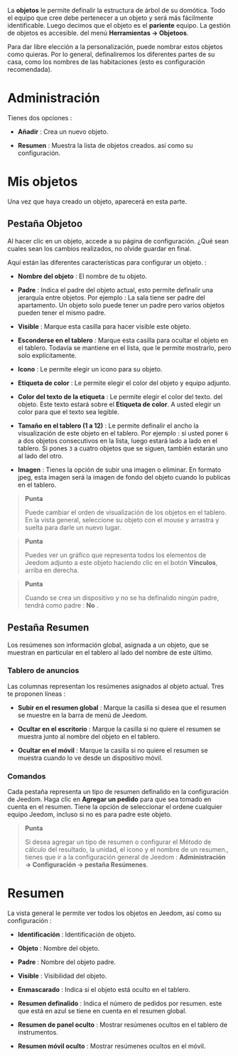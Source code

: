 La **objetos** le permite definalir la estructura de árbol de su domótica.
Todo el equipo que cree debe pertenecer a un objeto y
será más fácilmente identificable. Luego decimos que el objeto
es el **pariente** equipo. La gestión de objetos es accesible.
del menú **Herramientas → Objetoos**.

Para dar libre elección a la personalización, puede nombrar estos
objetos como quieras. Por lo general, definaliremos los diferentes
partes de su casa, como los nombres de las habitaciones (esto es
configuración recomendada).

Administración 
=======

Tienes dos opciones :

-   **Añadir** : Crea un nuevo objeto.

-   **Resumen** : Muestra la lista de objetos creados.
    así como su configuración.

Mis objetos 
==========

Una vez que haya creado un objeto, aparecerá en esta parte.

Pestaña Objetoo 
------------

Al hacer clic en un objeto, accede a su página de configuración. ¿Qué
sean cuales sean los cambios realizados, no olvide guardar en
final.

Aquí están las diferentes características para configurar un objeto. :

-   **Nombre del objeto** : El nombre de tu objeto.

-   **Padre** : Indica el padre del objeto actual, esto permite
    definalir una jerarquía entre objetos. Por ejemplo : La sala tiene
    ser padre del apartamento. Un objeto solo puede tener un padre
    pero varios objetos pueden tener el mismo padre.

-   **Visible** : Marque esta casilla para hacer visible este objeto.

-   **Esconderse en el tablero** : Marque esta casilla para ocultar
    el objeto en el tablero. Todavía se mantiene en el
    lista, que le permite mostrarlo, pero solo
    explícitamente.

-   **Icono** : Le permite elegir un icono para su objeto.

-   **Etiqueta de color** : Le permite elegir el color del objeto y
    equipo adjunto.

-   **Color del texto de la etiqueta** : Le permite elegir el color del texto.
    del objeto. Este texto estará sobre el **Etiqueta de color**. A usted
    elegir un color para que el texto sea legible.

-   **Tamaño en el tablero (1 a 12)** : Le permite definalir el ancho
    la visualización de este objeto en el tablero. Por ejemplo : si usted
    poner `6` a dos objetos consecutivos en la lista, luego
    estará lado a lado en el tablero. Si pones `3` a cuatro
    objetos que se siguen, también estarán uno al lado del otro.
    
-   **Imagen** : Tienes la opción de subir una imagen o
    eliminar. En formato jpeg, esta imagen será la imagen de fondo del objeto
    cuando lo publicas en el tablero.

> **Punta**
>
> Puede cambiar el orden de visualización de los objetos en el tablero.
> En la vista general, seleccione su objeto con el mouse y 
> arrastra y suelta para darle un nuevo lugar.

> **Punta**
>
> Puedes ver un gráfico que representa todos los elementos de Jeedom
> adjunto a este objeto haciendo clic en el botón **Vínculos**, arriba en
> derecha.

> **Punta**
>
> Cuando se crea un dispositivo y no se ha definalido ningún padre,
> tendrá como padre : **No** .

Pestaña Resumen 
-------------

Los resúmenes son información global, asignada a un objeto, que
se muestran en particular en el tablero al lado del nombre de este último.

### Tablero de anuncios 

Las columnas representan los resúmenes asignados al objeto actual. Tres
te proponen líneas :

-   **Subir en el resumen global** : Marque la casilla si
    desea que el resumen se muestre en la barra de menú
    de Jeedom.

-   **Ocultar en el escritorio** : Marque la casilla si no quiere
    el resumen se muestra junto al nombre del objeto en el tablero.

-   **Ocultar en el móvil** : Marque la casilla si no quiere
    el resumen se muestra cuando lo ve desde un dispositivo móvil.

### Comandos 

Cada pestaña representa un tipo de resumen definalido en la configuración
de Jeedom. Haga clic en **Agregar un pedido** para que sea
tomado en cuenta en el resumen. Tiene la opción de seleccionar el
ordene cualquier equipo Jeedom, incluso si no es para
padre este objeto.

> **Punta**
>
> Si desea agregar un tipo de resumen o configurar el
> Método de cálculo del resultado, la unidad, el icono y el nombre de un resumen.,
> tienes que ir a la configuración general de Jeedom :
> **Administración → Configuración → pestaña Resúmenes**.

Resumen 
==============

La vista general le permite ver todos los objetos en
Jeedom, así como su configuración :

-   **Identificación** : Identificación de objeto.

-   **Objeto** : Nombre del objeto.

-   **Padre** : Nombre del objeto padre.

-   **Visible** : Visibilidad del objeto.

-   **Enmascarado** : Indica si el objeto está oculto en el tablero.

-   **Resumen definalido** : Indica el número de pedidos por resumen. este
    que está en azul se tiene en cuenta en el resumen global.

-   **Resumen de panel oculto** : Mostrar resúmenes ocultos en
    el tablero de instrumentos.

-   **Resumen móvil oculto** : Mostrar resúmenes ocultos en
    el móvil.



